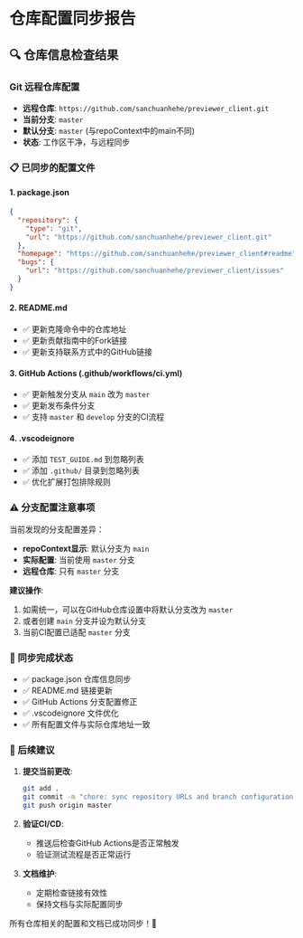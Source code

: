 # 仓库配置同步报告

## 🔍 仓库信息检查结果

### Git 远程仓库配置
- **远程仓库**: `https://github.com/sanchuanhehe/previewer_client.git`
- **当前分支**: `master`
- **默认分支**: `master` (与repoContext中的main不同)
- **状态**: 工作区干净，与远程同步

### 📋 已同步的配置文件

#### 1. package.json
```json
{
  "repository": {
    "type": "git",
    "url": "https://github.com/sanchuanhehe/previewer_client.git"
  },
  "homepage": "https://github.com/sanchuanhehe/previewer_client#readme",
  "bugs": {
    "url": "https://github.com/sanchuanhehe/previewer_client/issues"
  }
}
```

#### 2. README.md
- ✅ 更新克隆命令中的仓库地址
- ✅ 更新贡献指南中的Fork链接
- ✅ 更新支持联系方式中的GitHub链接

#### 3. GitHub Actions (.github/workflows/ci.yml)
- ✅ 更新触发分支从 `main` 改为 `master`
- ✅ 更新发布条件分支
- ✅ 支持 `master` 和 `develop` 分支的CI流程

#### 4. .vscodeignore
- ✅ 添加 `TEST_GUIDE.md` 到忽略列表
- ✅ 添加 `.github/` 目录到忽略列表
- ✅ 优化扩展打包排除规则

### ⚠️ 分支配置注意事项

当前发现的分支配置差异：
- **repoContext显示**: 默认分支为 `main`
- **实际配置**: 当前使用 `master` 分支
- **远程仓库**: 只有 `master` 分支

**建议操作**:
1. 如需统一，可以在GitHub仓库设置中将默认分支改为 `master`
2. 或者创建 `main` 分支并设为默认分支
3. 当前CI配置已适配 `master` 分支

### 🎯 同步完成状态

- ✅ package.json 仓库信息同步
- ✅ README.md 链接更新
- ✅ GitHub Actions 分支配置修正
- ✅ .vscodeignore 文件优化
- ✅ 所有配置文件与实际仓库地址一致

### 📝 后续建议

1. **提交当前更改**:
   ```bash
   git add .
   git commit -m "chore: sync repository URLs and branch configurations"
   git push origin master
   ```

2. **验证CI/CD**:
   - 推送后检查GitHub Actions是否正常触发
   - 验证测试流程是否正常运行

3. **文档维护**:
   - 定期检查链接有效性
   - 保持文档与实际配置同步

所有仓库相关的配置和文档已成功同步！🎉
